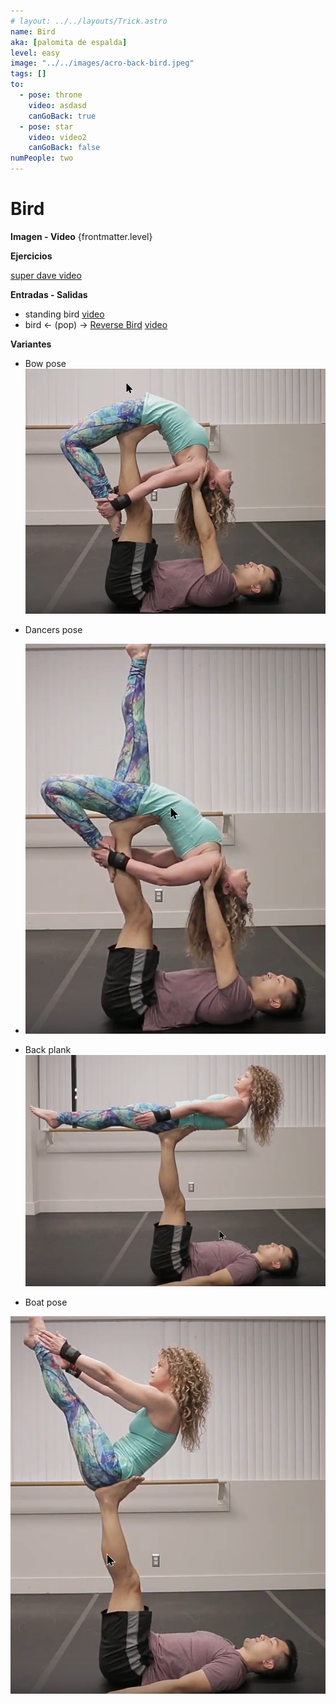 ```yaml
---
# layout: ../../layouts/Trick.astro
name: Bird
aka: [palomita de espalda]
level: easy
image: "../../images/acro-back-bird.jpeg"
tags: []
to:
  - pose: throne
    video: asdasd
    canGoBack: true
  - pose: star
    video: video2
    canGoBack: false
numPeople: two
---
```


# Bird

**Imagen - Video**
{frontmatter.level}

**Ejercicios**

[super dave video](https://www.youtube.com/watch?v=qa5iG6k3W0s)

**Entradas - Salidas**

- standing bird [video](https://youtu.be/qa5iG6k3W0s?t=36)
- bird ← (pop) → [Reverse Bird](/wiki-circo/reverse-bird) [video](https://www.youtube.com/watch?v=UekRYMSAfmQ&list=PL1-kCAzj6UZ_MG_J7ElrDzlkHbeFokjXJ&index=22&t=0s)

**Variantes**

- Bow pose
  ![Untitled 1](../../images/Untitled_1_ea056f5828.png)

- Dancers pose
- ![Untitled 2](../../images/Untitled_2_d0ad508c21.png)

- Back plank
  ![Untitled 3](../../images/Untitled_3_01c49a0c1c.png)

- Boat pose

![Untitled 4](../../images/Untitled_4_b693ad3507.png)
